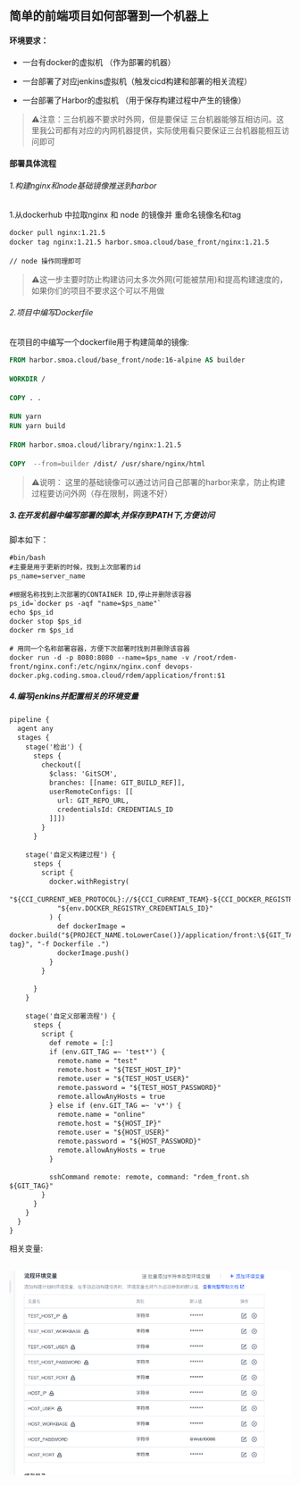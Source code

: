 ## 

## 简单的前端项目如何部署到一个机器上

#### 环境要求：

- 一台有docker的虚拟机 （作为部署的机器）

- 一台部署了对应jenkins虚拟机（触发cicd构建和部署的相关流程）

- 一台部署了Harbor的虚拟机 （用于保存构建过程中产生的镜像）

> ⚠️注意：三台机器不要求时外网，但是要保证 三台机器能够互相访问。这里我公司都有对应的内网机器提供，实际使用看只要保证三台机器能相互访问即可

#### 部署具体流程

###### 1.构建nginx和node基础镜像推送到harbor

1.从dockerhub 中拉取nginx 和 node 的镜像并 重命名镜像名和tag

```dockerfile
docker pull nginx:1.21.5
docker tag nginx:1.21.5 harbor.smoa.cloud/base_front/nginx:1.21.5

// node 操作同理即可
```

> ⚠️这一步主要时防止构建访问太多次外网(可能被禁用)和提高构建速度的，如果你们的项目不要求这个可以不用做

###### 2.项目中编写Dockerfile

在项目的中编写一个dockerfile用于构建简单的镜像:

```dockerfile
FROM harbor.smoa.cloud/base_front/node:16-alpine AS builder

WORKDIR /

COPY . .

RUN yarn
RUN yarn build

FROM harbor.smoa.cloud/library/nginx:1.21.5

COPY  --from=builder /dist/ /usr/share/nginx/html
```

> ⚠️说明： 这里的基础镜像可以通过访问自己部署的harbor来拿，防止构建过程要访问外网（存在限制，网速不好）

##### 3.在开发机器中编写部署的脚本,并保存到PATH下,方便访问

脚本如下：

```shell
#bin/bash
#主要是用于更新的时候，找到上次部署的id
ps_name=server_name 

#根据名称找到上次部署的CONTAINER ID,停止并删除该容器
ps_id=`docker ps -aqf "name=$ps_name"`
echo $ps_id
docker stop $ps_id
docker rm $ps_id

# 用同一个名称部署容器，方便下次部署时找到并删除该容器
docker run -d -p 8080:8080 --name=$ps_name -v /root/rdem-front/nginx.conf:/etc/nginx/nginx.conf devops-docker.pkg.coding.smoa.cloud/rdem/application/front:$1
```

##### 4.编写jenkins并配置相关的环境变量

```jenkins
pipeline {
  agent any
  stages {
    stage('检出') {
      steps {
        checkout([
          $class: 'GitSCM',
          branches: [[name: GIT_BUILD_REF]],
          userRemoteConfigs: [[
            url: GIT_REPO_URL,
            credentialsId: CREDENTIALS_ID
          ]]])
        }
      }

    stage('自定义构建过程') {
      steps {
        script {
          docker.withRegistry(
            "${CCI_CURRENT_WEB_PROTOCOL}://${CCI_CURRENT_TEAM}-${CCI_DOCKER_REGISTRY_DOMAIN}",
            "${env.DOCKER_REGISTRY_CREDENTIALS_ID}"
          ) {
            def dockerImage = docker.build("${PROJECT_NAME.toLowerCase()}/application/front:\${GIT_TAG:-tag}", "-f Dockerfile .")
            dockerImage.push()
          }
        }

      }
    }

    stage('自定义部署流程') {
      steps {
        script {
          def remote = [:]
          if (env.GIT_TAG =~ 'test*') {
            remote.name = "test"
            remote.host = "${TEST_HOST_IP}"
            remote.user = "${TEST_HOST_USER}"
            remote.password = "${TEST_HOST_PASSWORD}"
            remote.allowAnyHosts = true
          } else if (env.GIT_TAG =~ 'v*') {
            remote.name = "online"
            remote.host = "${HOST_IP}"
            remote.user = "${HOST_USER}"
            remote.password = "${HOST_PASSWORD}"
            remote.allowAnyHosts = true
          }

          sshCommand remote: remote, command: "rdem_front.sh ${GIT_TAG}"
        }
      }
    }
  }
}
```

相关变量: 

    ![coding的环境配置](../statics/1.png)
